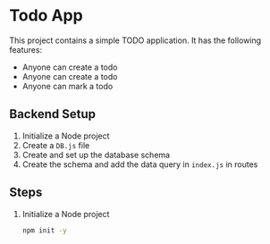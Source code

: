 # Todo App

This project contains a simple TODO application. It has the following features:
- Anyone can create a todo
- Anyone can create a todo
- Anyone can mark a todo

## Backend Setup

1. Initialize a Node project
2. Create a `DB.js` file
3. Create and set up the database schema
4. Create the schema and add the data query in `index.js` in routes

## Steps

1. Initialize a Node project
   ```sh
   npm init -y
